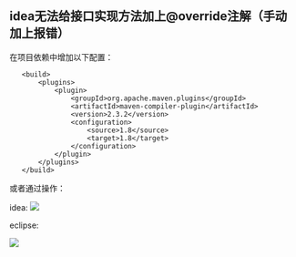 ## idea无法给接口实现方法加上@override注解（手动加上报错）


在项目依赖中增加以下配置：

```
   <build>
       <plugins>
           <plugin>
               <groupId>org.apache.maven.plugins</groupId>
               <artifactId>maven-compiler-plugin</artifactId>
               <version>2.3.2</version>
               <configuration>
                   <source>1.8</source>
                   <target>1.8</target>
               </configuration>
           </plugin>
       </plugins>
   </build>
```

或者通过操作：

idea: 
![](https://img-blog.csdnimg.cn/20190114170524639.png?x-oss-process=image/watermark,type_ZmFuZ3poZW5naGVpdGk,shadow_10,text_aHR0cHM6Ly9ibG9nLmNzZG4ubmV0L3dlaXhpbl80MzQ2NDk2NA==,size_16,color_FFFFFF,t_70)

eclipse:

![](https://img-blog.csdn.net/20180116151906299?watermark/2/text/aHR0cDovL2Jsb2cuY3Nkbi5uZXQvdTAxMTkwMDQ0OA==/font/5a6L5L2T/fontsize/400/fill/I0JBQkFCMA==/dissolve/70/gravity/SouthEast)

